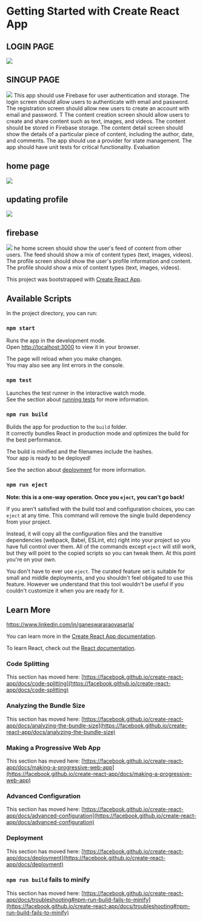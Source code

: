 # Getting Started with Create React App
## LOGIN PAGE 
<img src ="https://res.cloudinary.com/dwydkvzl6/image/upload/v1679585207/Screenshot_2023-03-23_204551_oyzkzu.png" />

## SINGUP PAGE
 <img src="https://res.cloudinary.com/dwydkvzl6/image/upload/v1679585219/Screenshot_2023-03-23_204741_sebomo.png" />
 This app should use Firebase for user authentication and storage.
The login screen should allow users to authenticate with email and password.
The registration screen should allow new users to create an account with email and password.
T
The content creation screen should allow users to create and share content such as text, images, and videos. The content should be stored in Firebase storage.
The content detail screen should show the details of a particular piece of content, including the author, date, and comments.
The app should use a provider for state management.
The app should have unit tests for critical functionality.
Evaluation

## home page
<img src="https://res.cloudinary.com/dwydkvzl6/image/upload/v1679588760/Screenshot_2023-03-23_215210_vicxfg.png">


## updating profile
<img src="https://res.cloudinary.com/dwydkvzl6/image/upload/v1679588768/Screenshot_2023-03-23_215247_xfz6bx.png">


## firebase 
<img src="https://res.cloudinary.com/dwydkvzl6/image/upload/v1679588746/Screenshot_2023-03-23_214907_qjkxa4.png"/>
he home screen should show the user's feed of content from other users. The feed should show a mix of content types (text, images, videos).
The profile screen should show the user's profile information and content. The profile should show a mix of content types (text, images, videos).


This project was bootstrapped with [Create React App](https://github.com/facebook/create-react-app).

## Available Scripts

In the project directory, you can run:

### `npm start`

Runs the app in the development mode.\
Open [http://localhost:3000](http://localhost:3000) to view it in your browser.

The page will reload when you make changes.\
You may also see any lint errors in the console.

### `npm test`

Launches the test runner in the interactive watch mode.\
See the section about [running tests](https://facebook.github.io/create-react-app/docs/running-tests) for more information.

### `npm run build`

Builds the app for production to the `build` folder.\
It correctly bundles React in production mode and optimizes the build for the best performance.

The build is minified and the filenames include the hashes.\
Your app is ready to be deployed!

See the section about [deployment](https://facebook.github.io/create-react-app/docs/deployment) for more information.

### `npm run eject`

**Note: this is a one-way operation. Once you `eject`, you can't go back!**

If you aren't satisfied with the build tool and configuration choices, you can `eject` at any time. This command will remove the single build dependency from your project.

Instead, it will copy all the configuration files and the transitive dependencies (webpack, Babel, ESLint, etc) right into your project so you have full control over them. All of the commands except `eject` will still work, but they will point to the copied scripts so you can tweak them. At this point you're on your own.

You don't have to ever use `eject`. The curated feature set is suitable for small and middle deployments, and you shouldn't feel obligated to use this feature. However we understand that this tool wouldn't be useful if you couldn't customize it when you are ready for it.

## Learn More
https://www.linkedin.com/in/ganeswararaovasarla/

You can learn more in the [Create React App documentation](https://facebook.github.io/create-react-app/docs/getting-started).

To learn React, check out the [React documentation](https://reactjs.org/).

### Code Splitting

This section has moved here: [https://facebook.github.io/create-react-app/docs/code-splitting](https://facebook.github.io/create-react-app/docs/code-splitting)

### Analyzing the Bundle Size

This section has moved here: [https://facebook.github.io/create-react-app/docs/analyzing-the-bundle-size](https://facebook.github.io/create-react-app/docs/analyzing-the-bundle-size)

### Making a Progressive Web App

This section has moved here: [https://facebook.github.io/create-react-app/docs/making-a-progressive-web-app](https://facebook.github.io/create-react-app/docs/making-a-progressive-web-app)

### Advanced Configuration

This section has moved here: [https://facebook.github.io/create-react-app/docs/advanced-configuration](https://facebook.github.io/create-react-app/docs/advanced-configuration)

### Deployment

This section has moved here: [https://facebook.github.io/create-react-app/docs/deployment](https://facebook.github.io/create-react-app/docs/deployment)

### `npm run build` fails to minify

This section has moved here: [https://facebook.github.io/create-react-app/docs/troubleshooting#npm-run-build-fails-to-minify](https://facebook.github.io/create-react-app/docs/troubleshooting#npm-run-build-fails-to-minify)
